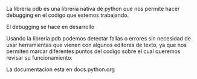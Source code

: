 La libreria pdb es una libreria nativa de python que nos permite hacer debugging en el codigo que estemos trabajando.

El debugging se hace en desarrollo

Usando la libreria pdb podemos detectar fallas o errores sin necesidad de usar herramientas que vienen con algunos editores de texto, ya que nos permiten marcar diferentes puntos del codigo sobre el cual queremos revisar su funcionamiento.

La documentacion esta en docs.python.org
